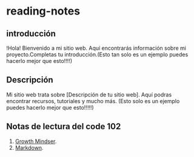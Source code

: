 # reading-notes

## introducción

!Hola! Bienvenido a mi sitio web. Aquí encontrarás información sobre mi proyecto.Completas tu introducción.(Esto tan solo es un ejemplo puedes hacerlo mejor que esto!!!!)

## Descripción

Mi sitio web trata sobre [Descripción de tu sitio web]. Aquí podras encontrar recursos, tutoriales y mucho más. (Esto solo es un ejemplo puedes hacerlo mejor que esto!!!!!)


## Notas de lectura del code 102 

1.  [Growth Mindser](./102/growth-mindset.md).
2.  [Markdown](./102/markdown.md).
